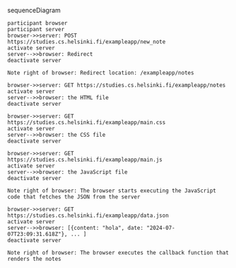 sequenceDiagram

    participant browser
    participant server
    browser->>server: POST https://studies.cs.helsinki.fi/exampleapp/new_note
    activate server
    server-->>browser: Redirect
    deactivate server

    Note right of browser: Redirect location: /exampleapp/notes

    browser->>server: GET https://studies.cs.helsinki.fi/exampleapp/notes
    activate server
    server-->>browser: the HTML file
    deactivate server

    browser->>server: GET https://studies.cs.helsinki.fi/exampleapp/main.css
    activate server
    server-->>browser: the CSS file
    deactivate server

    browser->>server: GET https://studies.cs.helsinki.fi/exampleapp/main.js
    activate server
    server-->>browser: the JavaScript file
    deactivate server

    Note right of browser: The browser starts executing the JavaScript code that fetches the JSON from the server

    browser->>server: GET https://studies.cs.helsinki.fi/exampleapp/data.json
    activate server
    server-->>browser: [{content: "hola", date: "2024-07-07T23:09:31.618Z"}, ... ]
    deactivate server

    Note right of browser: The browser executes the callback function that renders the notes